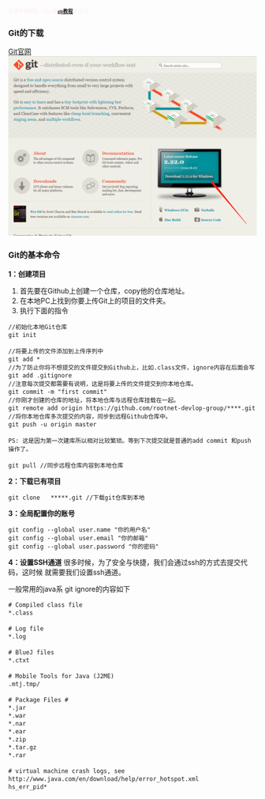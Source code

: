 ### <font size=1 font color=#FFF0F5 font face="黑体">觉得不清晰的，可以看[git教程](https://www.yiibai.com/git/git_pull.html)来学习。</font>
### Git的下载
[Git官网](https://git-scm.com/)
![下载这个](https://github.com/rootnet-devlop-group/technical_investigation/blob/master/snapshot/git/Git%E4%B8%8B%E8%BD%BD.jpg)

### Git的基本命令
**1：创建项目**
1. 首先要在Github上创建一个仓库，copy他的仓库地址。
2. 在本地PC上找到你要上传Git上的项目的文件夹。
3. 执行下面的指令
```
//初始化本地Git仓库
git init    

//将要上传的文件添加到上传序列中
git add *   
//为了防止你将不想提交的文件提交到Github上，比如.class文件，ignore内容在后面会写
git add .gitignore 
//注意每次提交都需要有说明，这是将要上传的文件提交到你本地仓库。
git commit -m "first commit"  
//你刚才创建的仓库的地址，将本地仓库与远程仓库挂载在一起。
git remote add origin https://github.com/rootnet-devlop-group/****.git 
//将你本地仓库多次提交的内容，同步到远程Github仓库中。
git push -u origin master 

PS: 这是因为第一次建库所以相对比较繁琐。等到下次提交就是普通的add commit 和push操作了。

git pull //同步远程仓库内容到本地仓库

```
**2：下载已有项目**
```
git clone   *****.git //下载git仓库到本地

```

**3：全局配置你的账号**
```
git config --global user.name "你的用户名"
git config --global user.email "你的邮箱"
git config --global user.password "你的密码"
```

**4：设置SSH通道**
很多时候，为了安全与快捷，我们会通过ssh的方式去提交代码，这时候 就需要我们设置ssh通道。



一般常用的java系 git ignore的内容如下
```
# Compiled class file
*.class

# Log file
*.log

# BlueJ files
*.ctxt

# Mobile Tools for Java (J2ME)
.mtj.tmp/

# Package Files #
*.jar
*.war
*.nar
*.ear
*.zip
*.tar.gz
*.rar

# virtual machine crash logs, see http://www.java.com/en/download/help/error_hotspot.xml
hs_err_pid*
```

